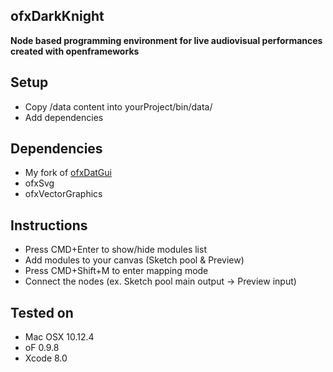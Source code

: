 ## ofxDarkKnight ##

**Node based programming environment for live audiovisual performances created with openframeworks**

## Setup
- Copy /data content into yourProject/bin/data/
- Add dependencies

## Dependencies
- My fork of [ofxDatGui](https://github.com/luiscript/ofxDatGui)
- ofxSvg
- ofxVectorGraphics

## Instructions
- Press CMD+Enter to show/hide modules list
- Add modules to your canvas (Sketch pool & Preview)
- Press CMD+Shift+M to enter mapping mode
- Connect the nodes (ex. Sketch pool main output -> Preview input)

## Tested on
- Mac OSX 10.12.4  
- oF 0.9.8  
- Xcode 8.0